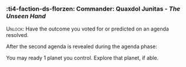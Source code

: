 ### :ti4-faction-ds-florzen: **Commander**: Quaxdol Junitas - _The Unseen Hand_

<span style="font-variant:small-caps;">Unlock</span>: Have the outcome you voted for or predicted on an agenda resolved.

After the second agenda is revealed during the agenda phase:

You may ready 1 planet you control. Explore that planet, if able.
